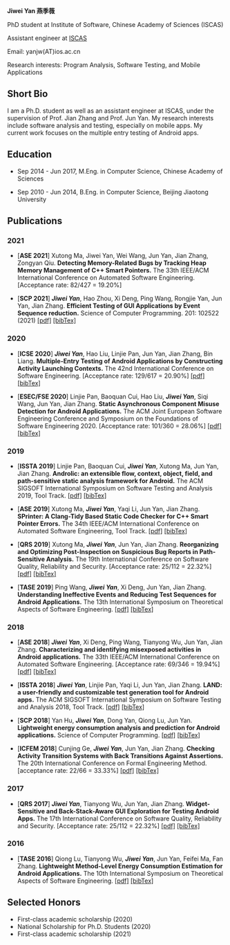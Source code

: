 <!-- <body>
<div style="float:left;width:200px">
<img src="myPic.png">
</div>
</body> -->


**Jiwei Yan 燕季薇**

PhD student at Institute of Software, Chinese Academy of Sciences (ISCAS)

Assistant engineer at [ISCAS](http://www.iscas.ac.cn/)

Email: yanjw(AT)ios.ac.cn

Research interests: Program Analysis, Software Testing, and Mobile Applications

## Short Bio
I am a Ph.D. student as well as an assistant engineer at ISCAS, under the supervision of Prof. Jian Zhang and Prof. Jun Yan.
My research interests include software analysis and testing, especially on mobile apps. 
My current work focuses on the multiple entry testing of Android apps.

## Education
* Sep 2014 - Jun 2017, M.Eng. in Computer Science, Chinese Academy of Sciences

* Sep 2010 - Jun 2014, B.Eng. in Computer Science, Beijing Jiaotong University



## Publications


### 2021

* \[**ASE 2021**\] 
Xutong Ma, Jiwei Yan, Wei Wang, Jun Yan, Jian Zhang, Zongyan Qiu.
**Detecting Memory-Related Bugs by Tracking Heap Memory Management of C++ Smart Pointers.**
The 33th IEEE/ACM International Conference on Automated Software Engineering. \[Acceptance rate: 82/427 = 19.20%\] 
<!--[[pdf]](pdf/ase21_sp.pdf) [[bibTex]](bib/bibTex.txt)-->

* \[**SCP 2021**\] ***Jiwei Yan***, Hao Zhou, Xi Deng, Ping Wang, Rongjie Yan, Jun Yan, Jian Zhang.
**Efficient Testing of GUI Applications by Event Sequence reduction.**
Science of Computer Programming. 201: 102522 (2021)
[[pdf]](pdf/scp21_chard.pdf) [[bibTex]](bib/bibTex.txt)

### 2020

* \[**ICSE 2020**\] ***Jiwei Yan***, Hao Liu, Linjie Pan, Jun Yan, Jian Zhang, Bin Liang. 
**Multiple-Entry Testing of Android Applications by Constructing Activity Launching Contexts.**
The 42nd International Conference on Software Engineering. \[Acceptance rate: 129/617 = 20.90%\]
[[pdf]](pdf/icse20_fax.pdf) [[bibTex]](bib/bibTex.txt)

* \[**ESEC/FSE 2020**\] Linjie Pan, Baoquan Cui, Hao Liu, ***Jiwei Yan***, Siqi Wang, Jun Yan, Jian Zhang. 
**Static Asynchronous Component Misuse Detection for Android Applications.**
The ACM Joint European Software Engineering Conference and Symposium on the Foundations of Software Engineering 2020. \[Acceptance rate: 101/360 = 28.06%\]
[[pdf]](pdf/fse20_async.pdf) [[bibTex]](bib/bibTex.txt)


### 2019

* \[**ISSTA 2019**\] Linjie Pan, Baoquan Cui, ***Jiwei Yan***, Xutong Ma, Jun Yan, Jian Zhang.
**Androlic: an extensible flow, context, object, field, and path-sensitive static analysis framework for Android.**
The ACM SIGSOFT International Symposium on Software Testing and Analysis 2019, Tool Track.
[[pdf]](pdf/issta19_androlic.pdf) [[bibTex]](bib/bibTex.txt)

* \[**ASE 2019**\] Xutong Ma, ***Jiwei Yan***, Yaqi Li, Jun Yan, Jian Zhang.
**SPrinter: A Clang-Tidy Based Static Code Checker for C++ Smart Pointer Errors.**
The 34th IEEE/ACM International Conference on Automated Software Engineering, Tool Track.
[[pdf]](pdf/ase19_smartpointer.pdf) [[bibTex]](bib/bibTex.txt)

* \[**QRS 2019**\] Xutong Ma, ***Jiwei Yan***, Jun Yan, Jian Zhang.
**Reorganizing and Optimizing Post-Inspection on Suspicious Bug Reports in Path-Sensitive Analysis.**
The 19th International Conference on Software Quality, Reliability and Security. \[Acceptance rate: 25/112 = 22.32%\] 
[[pdf]](pdf/qrs19_report.pdf) [[bibTex]](bib/bibTex.txt)

* \[**TASE 2019**\] Ping Wang, ***Jiwei Yan***, Xi Deng, Jun Yan, Jian Zhang.
**Understanding Ineffective Events and Reducing Test Sequences for Android Applications.**
The 13th International Symposium on Theoretical Aspects of Software Engineering.
[[pdf]](pdf/tase19_ineffective.pdf) [[bibTex]](bib/bibTex.txt)

### 2018

* \[**ASE 2018**\] ***Jiwei Yan***, Xi Deng, Ping Wang, Tianyong Wu, Jun Yan, Jian Zhang.
**Characterizing and identifying misexposed activities in Android applications.** 
The 33th IEEE/ACM International Conference on Automated Software Engineering. \[Acceptance rate: 69/346 = 19.94%\] 
[[pdf]](pdf/ase18_misexpose.pdf) [[bibTex]](bib/bibTex.txt)

* \[**ISSTA 2018**\] ***Jiwei Yan***, Linjie Pan, Yaqi Li, Jun Yan, Jian Zhang.
**LAND: a user-friendly and customizable test generation tool for Android apps.**
The ACM SIGSOFT International Symposium on Software Testing and Analysis 2018, Tool Track.
[[pdf]](pdf/issta18_land.pdf) [[bibTex]](bib/bibTex.txt)

* \[**SCP 2018**\] Yan Hu, ***Jiwei Yan***, Dong Yan, Qiong Lu, Jun Yan.
**Lightweight energy consumption analysis and prediction for Android applications.** 
Science of Computer Programming.
[[pdf]](pdf/scp18_energy.pdf) [[bibTex]](bib/bibTex.txt)

* \[**ICFEM 2018**\] Cunjing Ge, ***Jiwei Yan***, Jun Yan, Jian Zhang.
**Checking Activity Transition Systems with Back Transitions Against Assertions.**
The 20th International Conference on Formal Engineering Method. \[acceptance rate: 22/66 = 33.33%\] 
[[pdf]](pdf/icfem18_backTransition.pdf) [[bibTex]](bib/bibTex.txt)

### 2017

* \[**QRS 2017**\] ***Jiwei Yan***, Tianyong Wu, Jun Yan, Jian Zhang.
**Widget-Sensitive and Back-Stack-Aware GUI Exploration for Testing Android Apps.**
The 17th International Conference on Software Quality, Reliability and Security. \[Acceptance rate: 25/112 = 22.32%\] 
[[pdf]](pdf/qrs17_land.pdf) [[bibTex]](bib/bibTex.txt)

### 2016

* \[**TASE 2016**\] Qiong Lu, Tianyong Wu, ***Jiwei Yan***, Jun Yan, Feifei Ma, Fan Zhang.
**Lightweight Method-Level Energy Consumption Estimation for Android Applications.**
The 10th International Symposium on Theoretical Aspects of Software Engineering.
[[pdf]](pdf/tase16_energy.pdf) [[bibTex]](bib/bibTex.txt)

## Selected Honors
* First-class academic scholarship (2020)
* National Scholarship for Ph.D. Students (2020)
* First-class academic scholarship (2021)


<!--## Professional Service
* Reviewer: APSEC'20 -->

<div style='display: none'>
Honors and Awards 
Academic Services 
Teaching Experiences
</div>
